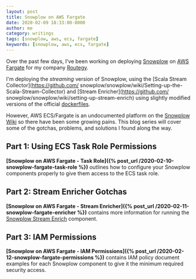 ```yaml
---
layout: post
title: Snowplow on AWS Fargate
date: 2020-02-09 18:33:00-8000
author: me
category: writings
tags: [snowplow, aws, ecs, fargate]
keywords: [snowplow, aws, ecs, fargate]
---
```


Over the past few days, I've been working on deploying [Snowplow](https://github.com/snowplow/snowplow) on [AWS Fargate](https://aws.amazon.com/fargate/) for my company [Routegy](https://routegy.com).

I'm deploying the _streaming_ version of Snowplow, using the [Scala Stream Collector](https://github.com/ snowplow/snowplow/wiki/Setting-up-the-Scala-Stream-Collector) and [Stream Enricher](https://github.com/ snowplow/snowplow/wiki/setting-up-stream-enrich) using slightly modified versions of the official [dockerfiles](https://github.com/snowplow/snowplow-docker).

However, AWS ECS/Fargate is an undocumented platform on the [Snowplow Wiki](https://github.com/snowplow/snowplow) so there have been some growing pains. This blog series will cover some of the gotchas, problems, and solutions I found along the way.

## Part 1: Using ECS Task Role Permissions

**[Snowplow on AWS Fargate - Task Role]({% post_url /2020-02-10-snowplow-fargate-task-role %})** outlines how to configure your Snowplow components properly to give them access to the ECS task role.

## Part 2: Stream Enricher Gotchas

**[Snowplow on AWS Fargate - Stream Enricher]({% post_url /2020-02-11-snowplow-fargate-enricher %})** contains more information for running the [Snowplow Stream Enrich](https://github.com/snowplow/snowplow/wiki/setting-up-stream-enrich) component.

## Part 3: IAM Permissions

**[Snowplow on AWS Fargate - IAM Permissions]({% post_url /2020-02-12-snowplow-fargate-permissions %})** contains IAM policy document examples for each Snowplow component to give it the minimum required security access.
